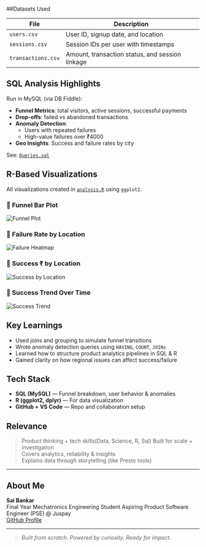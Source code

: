 
##Datasets Used

| File             | Description |
|------------------|-------------|
| `users.csv`       | User ID, signup date, and location |
| `sessions.csv`    | Session IDs per user with timestamps |
| `transactions.csv`| Amount, transaction status, and session linkage |


## SQL Analysis Highlights

Run in MySQL (via DB Fiddle):

- **Funnel Metrics**: total visitors, active sessions, successful payments  
- **Drop-offs**: failed vs abandoned transactions  
- **Anomaly Detection**:
  - Users with repeated failures
  - High-value failures over ₹4000  
- **Geo Insights**: Success and failure rates by city  

See: [`Queries.sql`](./Queries.sql)


## R-Based Visualizations

All visualizations created in [`analysis.R`](./analysis.R) using `ggplot2`.

### 🔹 Funnel Bar Plot  
![Funnel Plot](./output/funnel_plot.jpg)

### 🔹 Failure Rate by Location  
![Failure Heatmap](./output/failure_heatmap.jpg)

### 🔹 Success ₹ by Location  
![Success by Location](./output/success_by_location.jpg)

### 🔹 Success Trend Over Time  
![Success Trend](./output/success_trend.jpg)


## Key Learnings

- Used joins and grouping to simulate funnel transitions
- Wrote anomaly detection queries using `HAVING`, `COUNT`, `JOINs`
- Learned how to structure product analytics pipelines in SQL & R
- Gained clarity on how regional issues can affect success/failure



## Tech Stack

- **SQL (MySQL)** — Funnel breakdown, user behavior & anomalies
- **R (ggplot2, dplyr)** — For data visualization
- **GitHub + VS Code** — Repo and collaboration setup


## Relevance

> Product thinking + tech skills(Data, Science, R, Sql) 
> Built for scale + investigation  
> Covers analytics, reliability & insights  
> Explains data through storytelling (like Presto tools)

---

## About Me

**Sai Bankar**  
Final Year Mechatronics Engineering Student 
Aspiring Product Software Engineer (PSE) @ Juspay  
[GitHub Profile](https://github.com/saibankar444)

---

> *Built from scratch. Powered by curiosity. Ready for impact.*
